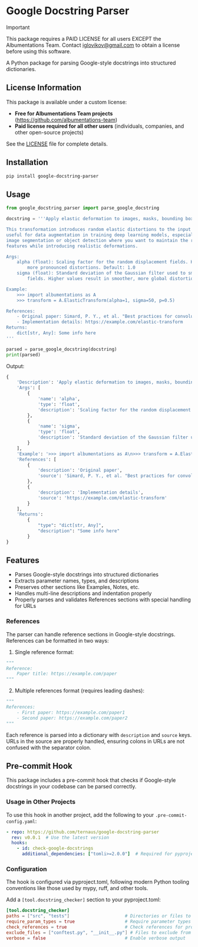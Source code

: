 # Google Docstring Parser

> [!IMPORTANT]
> This package requires a PAID LICENSE for all users EXCEPT the Albumentations Team.
> Contact iglovikov@gmail.com to obtain a license before using this software.

A Python package for parsing Google-style docstrings into structured dictionaries.

## License Information

This package is available under a custom license:
- **Free for Albumentations Team projects** (https://github.com/albumentations-team)
- **Paid license required for all other users** (individuals, companies, and other open-source projects)

See the [LICENSE](LICENSE) file for complete details.

## Installation

```bash
pip install google-docstring-parser
```

## Usage

```python
from google_docstring_parser import parse_google_docstring

docstring = '''Apply elastic deformation to images, masks, bounding boxes, and keypoints.

This transformation introduces random elastic distortions to the input data. It's particularly
useful for data augmentation in training deep learning models, especially for tasks like
image segmentation or object detection where you want to maintain the relative positions of
features while introducing realistic deformations.

Args:
    alpha (float): Scaling factor for the random displacement fields. Higher values result in
        more pronounced distortions. Default: 1.0
    sigma (float): Standard deviation of the Gaussian filter used to smooth the displacement
        fields. Higher values result in smoother, more global distortions. Default: 50.0

Example:
    >>> import albumentations as A
    >>> transform = A.ElasticTransform(alpha=1, sigma=50, p=0.5)

References:
    - Original paper: Simard, P. Y., et al. "Best practices for convolutional neural networks applied to visual document analysis." ICDAR 2003
    - Implementation details: https://example.com/elastic-transform
Returns:
    dict[str, Any]: Some info here
'''

parsed = parse_google_docstring(docstring)
print(parsed)
```

Output:
```python
{
    'Description': 'Apply elastic deformation to images, masks, bounding boxes, and keypoints.\n\nThis transformation introduces random elastic distortions to the input data. It\'s particularly\nuseful for data augmentation in training deep learning models, especially for tasks like\nimage segmentation or object detection where you want to maintain the relative positions of\nfeatures while introducing realistic deformations.',
    'Args': [
        {
            'name': 'alpha',
            'type': 'float',
            'description': 'Scaling factor for the random displacement fields. Higher values result in\nmore pronounced distortions. Default: 1.0'
        },
        {
            'name': 'sigma',
            'type': 'float',
            'description': 'Standard deviation of the Gaussian filter used to smooth the displacement\nfields. Higher values result in smoother, more global distortions. Default: 50.0'
        }
    ],
    'Example': '>>> import albumentations as A\n>>> transform = A.ElasticTransform(alpha=1, sigma=50, p=0.5)',
    'References': [
        {
            'description': 'Original paper',
            'source': 'Simard, P. Y., et al. "Best practices for convolutional neural networks applied to visual document analysis." ICDAR 2003'
        },
        {
            'description': 'Implementation details',
            'source': 'https://example.com/elastic-transform'
        }
    ],
    'Returns':
        {
            "type": "dict[str, Any]",
            "description": "Some info here"
        }
}
```

## Features

- Parses Google-style docstrings into structured dictionaries
- Extracts parameter names, types, and descriptions
- Preserves other sections like Examples, Notes, etc.
- Handles multi-line descriptions and indentation properly
- Properly parses and validates References sections with special handling for URLs

### References

The parser can handle reference sections in Google-style docstrings. References can be formatted in two ways:

1. Single reference format:
```python
"""
Reference:
    Paper title: https://example.com/paper
"""
```

2. Multiple references format (requires leading dashes):
```python
"""
References:
    - First paper: https://example.com/paper1
    - Second paper: https://example.com/paper2
"""
```

Each reference is parsed into a dictionary with `description` and `source` keys. URLs in the source are properly handled, ensuring colons in URLs are not confused with the separator colon.

## Pre-commit Hook

This package includes a pre-commit hook that checks if Google-style docstrings in your codebase can be parsed correctly.

### Usage in Other Projects

To use this hook in another project, add the following to your `.pre-commit-config.yaml`:

```yaml
- repo: https://github.com/ternaus/google-docstring-parser
  rev: v0.0.1  # Use the latest version
  hooks:
    - id: check-google-docstrings
      additional_dependencies: ["tomli>=2.0.0"]  # Required for pyproject.toml configuration
```

### Configuration

The hook is configured via pyproject.toml, following modern Python tooling conventions like those used by mypy, ruff, and other tools.

Add a `[tool.docstring_checker]` section to your pyproject.toml:

```toml
[tool.docstring_checker]
paths = ["src", "tests"]                     # Directories or files to scan
require_param_types = true                   # Require parameter types in docstrings
check_references = true                      # Check references for proper format
exclude_files = ["conftest.py", "__init__.py"] # Files to exclude from checks
verbose = false                              # Enable verbose output
```
